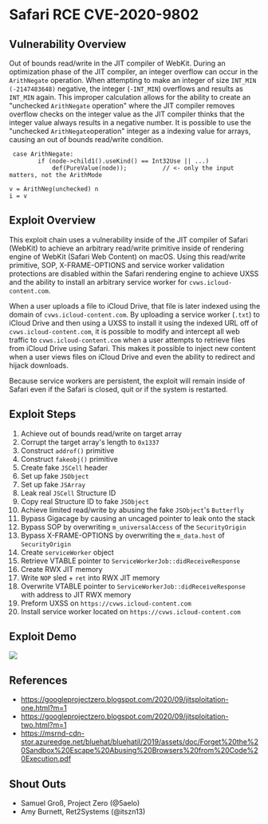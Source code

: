 # Safari RCE CVE-2020-9802

## Vulnerability Overview

Out of bounds read/write in the JIT compiler of WebKit. During an optimization phase of the JIT compiler, an integer overflow can occur in the `ArithNegate` operation. When attempting to make an integer of size `INT_MIN (-2147483648)` negative, the integer (`-INT_MIN`) overflows and results as `INT_MIN` again. This improper calculation allows for the ability to create an "unchecked `ArithNegate` operation" where the JIT compiler removes overflow checks on the integer value as the JIT compiler thinks that the integer value always results in a negative number. It is possible to use the "unchecked `ArithNegate`operation" integer as a indexing value for arrays, causing an out of bounds read/write condition.

```
 case ArithNegate:
        if (node->child1().useKind() == Int32Use || ...)
            def(PureValue(node));          // <- only the input matters, not the ArithMode
```
```
v = ArithNeg(unchecked) n
i = v
```
## Exploit Overview

This exploit chain uses a vulnerability inside of the JIT compiler of Safari (WebKit) to achieve an arbitrary read/write primitive inside of rendering engine of WebKit (Safari Web Content) on macOS. Using this read/write primitive, SOP, X-FRAME-OPTIONS and service worker validation protections are disabled within the Safari rendering engine to achieve UXSS and the ability to install an arbitrary service worker for `cvws.icloud-content.com`. 

When a user uploads a file to iCloud Drive, that file is later indexed using the domain of `cvws.icloud-content.com`. By uploading a service worker (`.txt`) to iCloud Drive and then using a UXSS to install it using the indexed URL off of `cvws.icloud-content.com`, it is possible to modify and intercept all web traffic to `cvws.icloud-content.com` when a user attempts to retrieve files from iCloud Drive using Safari. This makes it possible to inject new content when a user views files on iCloud Drive and even the ability to redirect and hijack downloads.

Because service workers are persistent, the exploit will remain inside of Safari even if the Safari is closed, quit or if the system is restarted.

## Exploit Steps
1. Achieve out of bounds read/write on target array 
2. Corrupt the target array's length to `0x1337`
3. Construct `addrof()` primitive 
4. Construct `fakeobj()` primitive
5. Create fake `JSCell` header
6. Set up fake `JSObject`
7. Set up fake `JSArray`
8. Leak real `JSCell` Structure ID
9. Copy real Structure ID to fake `JSObject`
10. Achieve limited read/write by abusing the fake `JSObject`'s `Butterfly`
11. Bypass Gigacage by causing an uncaged pointer to leak onto the stack
12. Bypass SOP by overwriting `m_universalAccess` of the `SecurityOrigin`
13. Bypass X-FRAME-OPTIONS by overwriting the `m_data.host` of `SecurityOrigin`
14. Create `serviceWorker` object
15. Retrieve VTABLE pointer to `ServiceWorkerJob::didReceiveResponse`
16. Create RWX JIT memory
17. Write `NOP` sled + `ret` into RWX JIT memory
18. Overwrite VTABLE pointer to `ServiceWorkerJob::didReceiveResponse` with address to JIT RWX memory
19. Preform UXSS on `https://cvws.icloud-content.com`
20. Install service worker located on `https://cvws.icloud-content.com` 

## Exploit Demo
[![](http://img.youtube.com/vi/S5NUdYlIh5c/0.jpg)](http://www.youtube.com/watch?v=S5NUdYlIh5c "CVE-2020-9802 Demo")

## References

* https://googleprojectzero.blogspot.com/2020/09/jitsploitation-one.html?m=1
* https://googleprojectzero.blogspot.com/2020/09/jitsploitation-two.html?m=1
* https://msrnd-cdn-stor.azureedge.net/bluehat/bluehatil/2019/assets/doc/Forget%20the%20Sandbox%20Escape%20Abusing%20Browsers%20from%20Code%20Execution.pdf

## Shout Outs
*  Samuel Groß, Project Zero (@5aelo)
*  Amy Burnett, Ret2Systems (@itszn13)